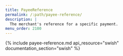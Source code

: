 ```yaml
---
title: PayeeReference
permalink: /:path/payee-reference/
description: |
  The merchant's reference for a specific payment.
menu_order: 2100
---
```


{% include payee-reference.md api_resource="swish" documentation_section="swish"
%}
